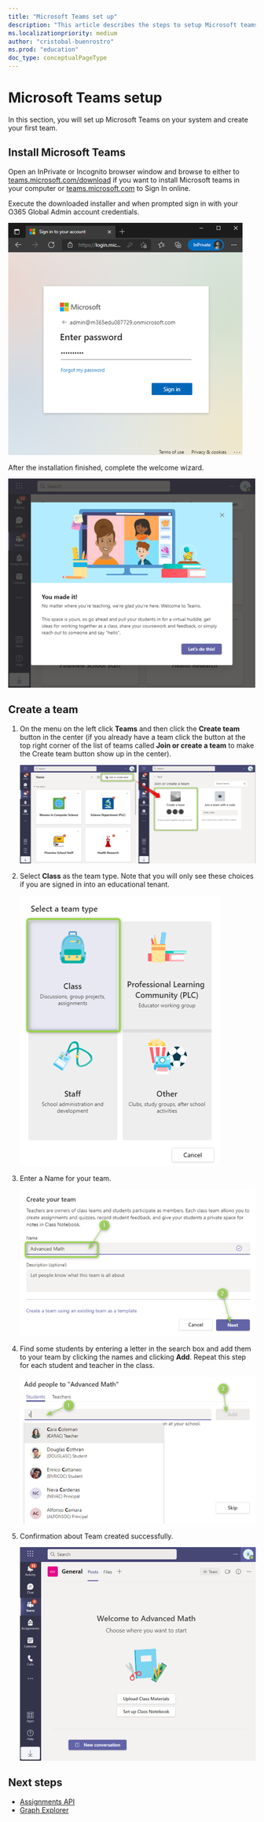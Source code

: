 ```yaml
---
title: "Microsoft Teams set up"
description: "This article describes the steps to setup Microsoft teams."
ms.localizationpriority: medium
author: "cristobal-buenrostro"
ms.prod: "education"
doc_type: conceptualPageType
---
```


# Microsoft Teams setup

In this section, you will set up Microsoft Teams on your system and create your first team.

## Install Microsoft Teams

Open an InPrivate or Incognito browser window and browse to either to [teams.microsoft.com/download](https://teams.microsoft.com/download) if you want to install Microsoft teams in your computer or [teams.microsoft.com](https://teams.microsoft.com) to Sign In online.

Execute the downloaded installer and when prompted sign in with your O365 Global Admin account credentials.

![Teams sign in](./images/msgraph-onboarding/teams1-login.png)

After the installation finished, complete the welcome wizard.

![Welcome](./images/msgraph-onboarding/teams2-welcome.png)

## Create a team

1. On the menu on the left click **Teams** and then click the **Create team** button in the center (if you already have a team click the button at the top right corner of the list of teams called **Join or create a team** to make the Create team button show up in the center).

   ![Create team](./images/msgraph-onboarding/teams3-team.png)

2. Select **Class** as the team type. Note that you will only see these choices if you are signed in into an educational tenant.

   ![Team type](./images/msgraph-onboarding/teams4-type.png)

3. Enter a Name for your team.

   ![Team name](./images/msgraph-onboarding/teams5-create.png)

4. Find some students by entering a letter in the search box and add them to your team by clicking the names and clicking **Add**. Repeat this step for each student and teacher in the class.

   ![Add people](./images/msgraph-onboarding/teams6-people.png)

5. Confirmation about Team created successfully.

   ![Team created](./images/msgraph-onboarding/teams7-created.png)

## Next steps

* [Assignments API](/graph/msgraph-onboarding-assignments)
* [Graph Explorer](/graph/msgraph-onboarding-graphexplorer)